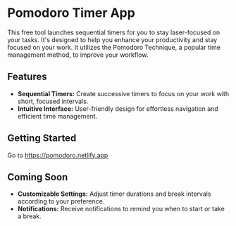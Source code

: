 # Pomodoro Timer App

This free tool launches sequential timers for you to stay laser-focused on your tasks.
It's designed to help you enhance your productivity and stay focused on your work.
It utilizes the Pomodoro Technique, a popular time management method, to improve your workflow.

## Features

- **Sequential Timers:** Create successive timers to focus on your work with short, focused intervals.
- **Intuitive Interface:** User-friendly design for effortless navigation and efficient time management.

## Getting Started

Go to https://pomodoro.netlify.app

## Coming Soon

- **Customizable Settings:** Adjust timer durations and break intervals according to your preference.
- **Notifications:** Receive notifications to remind you when to start or take a break.
